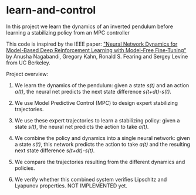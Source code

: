# learn-and-control

In this project we learn the dynamics of an inverted pendulum before learning a stabilizing policy from an MPC controller


This code is inspired by the IEEE paper:
["Neural Network Dynamics for Model-Based Deep Reinforcement Learning with Model-Free Fine-Tuning"](https://ieeexplore.ieee.org/abstract/document/8463189)
by Anusha Nagabandi, Gregory Kahn, Ronald S. Fearing and Sergey Levine from UC Berkeley.


Project overview:
1. We learn the dynamics of the pendulum: given a state *s(t)* and an action *a(t)*, the neural net predicts the next state difference *s(t+dt)-s(t)*.
    
2. We use Model Predictive Control (MPC) to design expert stabilizing trajectories.

3. We use these expert trajectories to learn a stabilizing policy: given a state *s(t)*, the neural net predicts the action to take *a(t)*.
    
4. We combine the policy and dynamics into a single neural network: given a state *s(t)*, this network predicts the action to take *a(t)* and the resulting next state difference *s(t+dt)-s(t)*.
    
5. We compare the trajectories resulting from the different dynamics and policies.

6. We verify whether this combined system verifies Lipschitz and Lyapunov properties.   NOT IMPLEMENTED yet.
